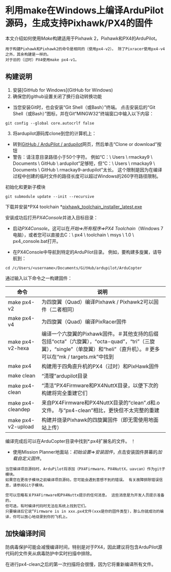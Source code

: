 # 利用make在Windows上编译ArduPilot源码，生成支持Pixhawk/PX4的固件

本文介绍如何使用*Make*构建适用于Pixhawk 2，Pixhawk和PX4的ArduPilot。

```
用于构建Pixhawk和Pixhawk2的命令是相同的（使用px4-v2）。 除了Pixracer使用px4-v4之外，其余构建是一样的。
对于旧的（过时）PX4使用make px4-v1。
```

## 构建说明

1. 安装[GitHub for Windows](GitHub for Windows)
2. 确保您的github设置关闭了换行自动转换功能
  * 当您安装Git时，也会安装“Git Shell（或Bash）”终端。 点击安装后的“Git Shell（或Bash）”图标，并在Git“MINGW32”终端窗口中输入以下内容：
  ```
  git config --global core.autocrlf false
  ```
3. 将ardupilot源码库clone到您的计算机上： 
  * 转到[GitHub / ArduPilot / ardupilot](https://github.com/ArduPilot/ardupilot)网页，然后单击“Clone or download”按钮
  * 警告：请注意目录路径小于50个字符。 例如“C：\ Users \ rmackay9 \ Documents \ GitHub \ ardupilot”足够短，但“C：\ Users \ rmackay9 \ Documents \ GitHub \ rmackay9-ardupilot”太长。 这个限制是因为在编译过程中创建的临时文件的路径长度可以超过Windows的260字符路径限制。

初始化和更新子模块
```
git submodule update --init --recursive
```

下载并安装*PX4 toolchain *[pixhawk_toolchain_installer_latest.exe](http://firmware.ardupilot.org/Tools/PX4-tools/pixhawk_toolchain_installer_latest.exe)

安装成功后打开*PX4Console*并进入目标目录：

* 启动*PX4Console*。这可以在*开始=>所有程序=>PX4 Toolchain*（Windows 7电脑），或者您可以直接去C：\ px4 \ toolchain \ msys \ 1.0 \ px4_console.bat打开。

* 在PX4Console中导航到特定的ArduPilot目录。 例如，要构建多旋翼，请导航到：
```
cd /c/Users/<username>/Documents/GitHub/ardupilot/ArduCopter
```
通过输入以下命令之一构建固件：

命令   |  说明
---|---
make px4-v2   | 为四旋翼（Quad）编译Pixhawk / Pixhawk2可以固件（二者相同）
make px4-v4   | 为四旋翼（Quad）编译PixRacer固件
make px4-v2-hexa  | 编译一个六旋翼的Pixhawk固件。＃其他支持的后缀包括“octa”（六旋翼），“octa-quad”，“tri”（三旋翼），“single”（单旋翼）和“heli”（直升机）。＃更多可以在“mk / targets.mk”中找到
make px4   | 构建用于四角直升机的PX4（过时）和PixHawk固件
make clean  | “清理”ardupilot目录
make px4-clean  | “清洁”PX4Firmware和PX4NuttX目录，以便下次的构建将完全重建它们
make px4-cleandep   |	来自PX4Firmware和PX4NuttX目录的“clean”.d和.o文件。 与“px4-clean”相比，更快但不太完整的重建
make px4-v2-upload  | 构建并烧录Pixhawk的四旋翼固件（即无需使用地面站上传）

编译完成后可以在ArduCopter目录中找到*.px4扩展名的文件。
！[](http://ardupilot.org/dev/_images/PX4_ArduCopter_Build.png)

* 使用Mission Planner地面站：*初始设置*=>*安装固件*，点击安装固件屏幕的*加载自定义固件*。
```
当您编译项目源码时，ArduPilot将添加（PX4Firmware，PX4NuttX，uavcan）作为git子模块。 
如果您在更改子模块之前编译项目源码，您可能会遇到意想不到的错误。 有关故障排除错误信息，请参阅Git子模块。
```
```
您可以忽略有关PX4Firmware和PX4Nuttx提示的任何消息。 这些消息是为开发人员提示准备的，
但可选，有时编译代码时无法在系统上找到它们。 
只要编译后它说“Firmware is in xxx.px4文件(xxx是你的固件类型)，那么你就成功的编译，你可以放心地烧录到你的飞机上。
```

## 加快编译时间

防病毒保护可能会减慢编译时间，特别是对于PX4，因此建议将包含ArduPilot源代码的文件夹从病毒防护中实时扫描中排除。

在进行px4-clean之后的第一次扫描将会很慢，因为它将重新编译所有文件。 


